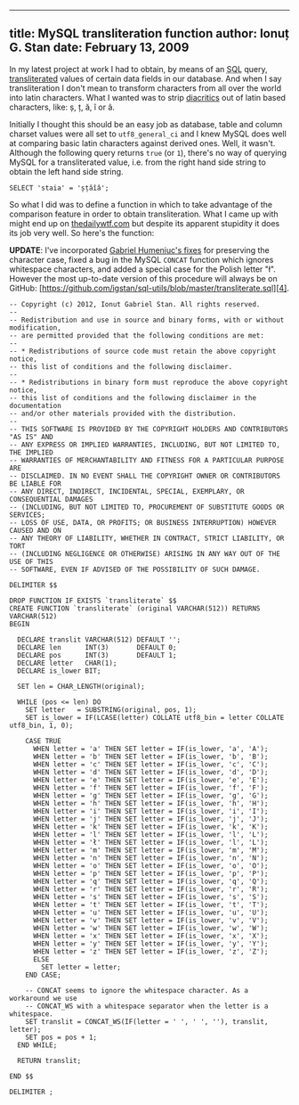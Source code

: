 -------------------------------------
title: MySQL transliteration function
author: Ionuț G. Stan
date: February 13, 2009
-------------------------------------


In my latest project at work I had to obtain, by means of an
<abbr title="Structured Query Language">SQL</abbr> query, [transliterated][1]
values of certain data fields in our database. And when I say transliteration I
don't mean to transform characters from all over the world into latin characters.
What I wanted was to strip [diacritics][2] out of latin based characters, like:
ș, ț, ă, î or â.

Initially I thought this should be an easy job as database, table and column
charset values were all set to `utf8_general_ci` and I knew MySQL does well at
comparing basic latin characters against derived ones. Well, it wasn't. Although
the following query returns `true` (or `1`), there's no way of querying MySQL for
a transliterated value, i.e. from the right hand side string to obtain the left
hand side string.

~~~ {.sql}
SELECT 'staia' = 'șțăîâ';
~~~

So what I did was to define a function in which to take advantage of the comparison
feature in order to obtain transliteration. What I came up with might end up on
[thedailywtf.com][3] but despite its apparent stupidity it does its job very well.
So here's the function:

**UPDATE**: I've incorporated [Gabriel Humeniuc's fixes](#comment-183108903)
for preserving the character case, fixed a bug in the MySQL `CONCAT` function
which ignores whitespace characters, and added a special case for the Polish
letter "ł". However the most up-to-date version of this procedure will always
be on GitHub: [https://github.com/igstan/sql-utils/blob/master/transliterate.sql][4].

~~~ {.sql}
-- Copyright (c) 2012, Ionut Gabriel Stan. All rights reserved.
--
-- Redistribution and use in source and binary forms, with or without modification,
-- are permitted provided that the following conditions are met:
--
-- * Redistributions of source code must retain the above copyright notice,
-- this list of conditions and the following disclaimer.
--
-- * Redistributions in binary form must reproduce the above copyright notice,
-- this list of conditions and the following disclaimer in the documentation
-- and/or other materials provided with the distribution.
--
-- THIS SOFTWARE IS PROVIDED BY THE COPYRIGHT HOLDERS AND CONTRIBUTORS "AS IS" AND
-- ANY EXPRESS OR IMPLIED WARRANTIES, INCLUDING, BUT NOT LIMITED TO, THE IMPLIED
-- WARRANTIES OF MERCHANTABILITY AND FITNESS FOR A PARTICULAR PURPOSE ARE
-- DISCLAIMED. IN NO EVENT SHALL THE COPYRIGHT OWNER OR CONTRIBUTORS BE LIABLE FOR
-- ANY DIRECT, INDIRECT, INCIDENTAL, SPECIAL, EXEMPLARY, OR CONSEQUENTIAL DAMAGES
-- (INCLUDING, BUT NOT LIMITED TO, PROCUREMENT OF SUBSTITUTE GOODS OR SERVICES;
-- LOSS OF USE, DATA, OR PROFITS; OR BUSINESS INTERRUPTION) HOWEVER CAUSED AND ON
-- ANY THEORY OF LIABILITY, WHETHER IN CONTRACT, STRICT LIABILITY, OR TORT
-- (INCLUDING NEGLIGENCE OR OTHERWISE) ARISING IN ANY WAY OUT OF THE USE OF THIS
-- SOFTWARE, EVEN IF ADVISED OF THE POSSIBILITY OF SUCH DAMAGE.

DELIMITER $$

DROP FUNCTION IF EXISTS `transliterate` $$
CREATE FUNCTION `transliterate` (original VARCHAR(512)) RETURNS VARCHAR(512)
BEGIN

  DECLARE translit VARCHAR(512) DEFAULT '';
  DECLARE len      INT(3)       DEFAULT 0;
  DECLARE pos      INT(3)       DEFAULT 1;
  DECLARE letter   CHAR(1);
  DECLARE is_lower BIT;

  SET len = CHAR_LENGTH(original);

  WHILE (pos <= len) DO
    SET letter   = SUBSTRING(original, pos, 1);
    SET is_lower = IF(LCASE(letter) COLLATE utf8_bin = letter COLLATE utf8_bin, 1, 0);

    CASE TRUE
      WHEN letter = 'a' THEN SET letter = IF(is_lower, 'a', 'A');
      WHEN letter = 'b' THEN SET letter = IF(is_lower, 'b', 'B');
      WHEN letter = 'c' THEN SET letter = IF(is_lower, 'c', 'C');
      WHEN letter = 'd' THEN SET letter = IF(is_lower, 'd', 'D');
      WHEN letter = 'e' THEN SET letter = IF(is_lower, 'e', 'E');
      WHEN letter = 'f' THEN SET letter = IF(is_lower, 'f', 'F');
      WHEN letter = 'g' THEN SET letter = IF(is_lower, 'g', 'G');
      WHEN letter = 'h' THEN SET letter = IF(is_lower, 'h', 'H');
      WHEN letter = 'i' THEN SET letter = IF(is_lower, 'i', 'I');
      WHEN letter = 'j' THEN SET letter = IF(is_lower, 'j', 'J');
      WHEN letter = 'k' THEN SET letter = IF(is_lower, 'k', 'K');
      WHEN letter = 'l' THEN SET letter = IF(is_lower, 'l', 'L');
      WHEN letter = 'ł' THEN SET letter = IF(is_lower, 'l', 'L');
      WHEN letter = 'm' THEN SET letter = IF(is_lower, 'm', 'M');
      WHEN letter = 'n' THEN SET letter = IF(is_lower, 'n', 'N');
      WHEN letter = 'o' THEN SET letter = IF(is_lower, 'o', 'O');
      WHEN letter = 'p' THEN SET letter = IF(is_lower, 'p', 'P');
      WHEN letter = 'q' THEN SET letter = IF(is_lower, 'q', 'Q');
      WHEN letter = 'r' THEN SET letter = IF(is_lower, 'r', 'R');
      WHEN letter = 's' THEN SET letter = IF(is_lower, 's', 'S');
      WHEN letter = 't' THEN SET letter = IF(is_lower, 't', 'T');
      WHEN letter = 'u' THEN SET letter = IF(is_lower, 'u', 'U');
      WHEN letter = 'v' THEN SET letter = IF(is_lower, 'v', 'V');
      WHEN letter = 'w' THEN SET letter = IF(is_lower, 'w', 'W');
      WHEN letter = 'x' THEN SET letter = IF(is_lower, 'x', 'X');
      WHEN letter = 'y' THEN SET letter = IF(is_lower, 'y', 'Y');
      WHEN letter = 'z' THEN SET letter = IF(is_lower, 'z', 'Z');
      ELSE
        SET letter = letter;
    END CASE;

    -- CONCAT seems to ignore the whitespace character. As a workaround we use
    -- CONCAT_WS with a whitespace separator when the letter is a whitespace.
    SET translit = CONCAT_WS(IF(letter = ' ', ' ', ''), translit, letter);
    SET pos = pos + 1;
  END WHILE;

  RETURN translit;

END $$

DELIMITER ;
~~~


[1]: http://en.wikipedia.org/wiki/Transliteration
[2]: http://en.wikipedia.org/wiki/Diacritic
[3]: http://thedailywtf.com/
[4]: https://github.com/igstan/sql-utils/blob/master/transliterate.sql
